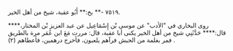 ٧٥١٩ -** بخ:** أَبُو عقبة، شيخ من أهل الخير.

روى البخاري في "الأدب" عن موسى بْن إِسْمَاعِيل عن عبد العزيز بْن المختار،**** قال:**** حَدَّثَنِي شيخ من أهل الخير يكنى أبا عقبة، قال: مررت مَعَ ابن عُمَر مرة بالطريق فمر بغلمة من الحبش فرآهم يلعبون، فأخرج درهمين، فأعطاهم (٢) .